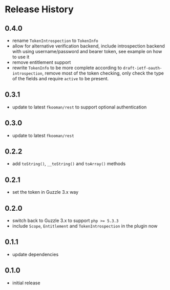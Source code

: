 # Release History

## 0.4.0
- rename `TokenIntrospection` to `TokenInfo`
- allow for alternative verification backend, include introspection backend 
  with using username/password and bearer token, see example on how to use it
- remove entitlement support
- rewrite `TokenInfo` to be more complete according to 
  `draft-ietf-oauth-introspection`, remove most of the token checking, only 
  check the type of the fields and require `active` to be present.

## 0.3.1
- update to latest `fkooman/rest` to support optional authentication

## 0.3.0
- update to latest `fkooman/rest` 

## 0.2.2
- add `toString()`, `__toString()` and `toArray()` methods

## 0.2.1
- set the token in Guzzle 3.x way

## 0.2.0
- switch back to Guzzle 3.x to support `php >= 5.3.3`
- include `Scope`, `Entitlement` and `TokenIntrospection` in the plugin now

## 0.1.1
- update dependencies

## 0.1.0 
- initial release
